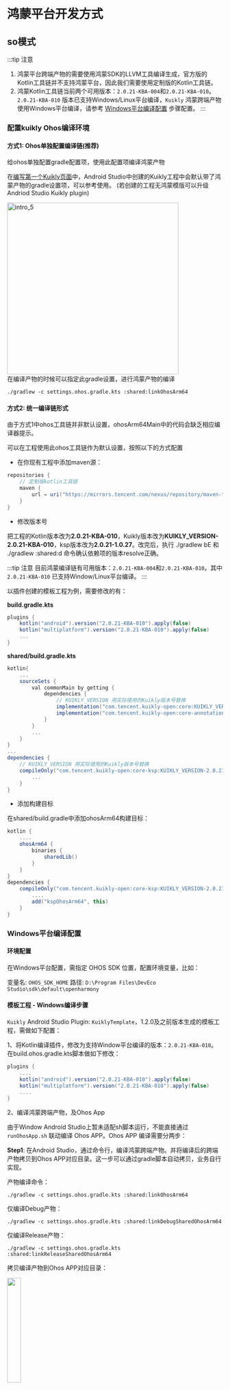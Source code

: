# 鸿蒙平台开发方式

## so模式
:::tip 注意
1. 鸿蒙平台跨端产物的需要使用鸿蒙SDK的LLVM工具编译生成，官方版的Kotlin工具链并不支持鸿蒙平台，因此我们需要使用定制版的Kotlin工具链。
2. 鸿蒙Kotlin工具链当前两个可用版本：`2.0.21-KBA-004`和`2.0.21-KBA-010`。 `2.0.21-KBA-010` 版本已支持Windows/Linux平台编译，`Kuikly` 鸿蒙跨端产物使用Windows平台编译，请参考 [Windows平台编译配置](#windows平台编译配置) 步骤配置。
:::

### 配置kuikly Ohos编译环境
#### 方式1: Ohos单独配置编译链(推荐)

给ohos单独配置gradle配置项，使用此配置项编译鸿蒙产物

在[编写第一个Kuikly页面](../QuickStart/hello-world.md)中，Android Studio中创建的Kuikly工程中会默认带了鸿蒙产物的gradle设置项，可以参考使用。
(若创建的工程无鸿蒙模版可以升级Andriod Studio Kuikly plugin)
<div>
<img src="./img/ohosgradle.png"  alt="intro_5" width="400">
</div>
在编译产物的时候可以指定此gradle设置，进行鸿蒙产物的编译

`./gradlew -c settings.ohos.gradle.kts :shared:linkOhosArm64`



#### 方式2: 统一编译链形式

由于方式1中ohos工具链并非默认设置，ohosArm64Main中的代码会缺乏相应编译器提示。

可以在工程使用此ohos工具链作为默认设置，按照以下的方式配置


- 在你现有工程中添加maven源：
```gradle
repositories {
    // 定制版kotlin工具链
    maven {
        url = uri("https://mirrors.tencent.com/nexus/repository/maven-tencent/")
    }
}
```

- 修改版本号

把工程的Kotlin版本改为**2.0.21-KBA-010**，Kuikly版本改为**KUIKLY_VERSION-2.0.21-KBA-010**，ksp版本改为**2.0.21-1.0.27**。改完后，执行 ./gradlew bE 和 ./gradlew :shared:d 命令确认依赖项的版本resolve正确。

:::tip 注意
目前鸿蒙编译链有可用版本：`2.0.21-KBA-004`和`2.0.21-KBA-010`。其中 `2.0.21-KBA-010` 已支持Window/Linux平台编译。
:::

以插件创建的模板工程为例，需要修改的有：

**build.gradle.kts**

```gradle
plugins {
    kotlin("android").version("2.0.21-KBA-010").apply(false)
    kotlin("multiplatform").version("2.0.21-KBA-010").apply(false)
    ...
}
```

**shared/build.gradle.kts**

```gradle
kotlin{
    ...
    sourceSets {
        val commonMain by getting {
            dependencies {
                // KUIKLY_VERSION 用实际使用的Kuikly版本号替换
                implementation("com.tencent.kuikly-open:core:KUIKLY_VERSION-2.0.21-KBA-010")
                implementation("com.tencent.kuikly-open:core-annotations:KUIKLY_VERSION-2.0.21-KBA-010")
            }
        }
        ...
    }
}
...
dependencies {
    // KUIKLY_VERSION 用实际使用的Kuikly版本号替换
    compileOnly("com.tencent.kuikly-open:core-ksp:KUIKLY_VERSION-2.0.21-KBA-010") {
        ...
    }
}
```

- 添加构建目标

在shared/build.gradle中添加ohosArm64构建目标：
```gradle
kotlin {
    ....
    ohosArm64 {
        binaries {
            sharedLib()
        }
    }
}
dependencies {
    compileOnly("com.tencent.kuikly-open:core-ksp:KUIKLY_VERSION-2.0.21-KBA-010") {
        ....
        add("kspOhosArm64", this)
    }
}
```

### Windows平台编译配置
#### 环境配置
在Windows平台配置，需指定 OHOS SDK 位置，配置环境变量，比如：

变量名: `OHOS_SDK_HOME`
路径: `D:\Program Files\DevEco Studio\sdk\default\openharmony`

#### 模板工程 - Windows编译步骤
`Kuikly` Android Studio Plugin: `KuiklyTemplate`，1.2.0及之前版本生成的模板工程，需做如下配置：

1、将Kotlin编译插件，修改为支持Window平台编译的版本：`2.0.21-KBA-010`。在build.ohos.gradle.kts脚本做如下修改：

```gradle
plugins {
    ....
    kotlin("android").version("2.0.21-KBA-010").apply(false)
    kotlin("multiplatform").version("2.0.21-KBA-010").apply(false)
    ....
}
```

2、编译鸿蒙跨端产物，及Ohos App

由于Window Android Studio上暂未适配sh脚本运行，不能直接通过 `runOhosApp.sh` 联动编译 Ohos APP。Ohos APP 编译需要分两步：

**Step1**: 在Android Studio，通过命令行，编译鸿蒙跨端产物。并将编译后的跨端产物拷贝到Ohos APP对应目录。这一步可以通过gradle脚本自动拷贝，业务自行实现。

产物编译命令：

`./gradlew -c settings.ohos.gradle.kts :shared:linkOhosArm64`

仅编译Debug产物：

`./gradlew -c settings.ohos.gradle.kts :shared:linkDebugSharedOhosArm64`

仅编译Release产物：

`./gradlew -c settings.ohos.gradle.kts :shared:linkReleaseSharedOhosArm64`

拷贝编译产物到Ohos APP对应目录：
<div>
<img src="./img/ohos_app_copy_shared_artifact.png" width="25%">
</div>

**Step2** : 在DevEco 打开Ohos APP，编译鸿蒙APP

#### 业务存量工程 - Windows编译步骤
业务现有工程已经接入了 `Kuikly` 并开发鸿蒙APP，同样参考上述模板工程进行如下配置：

**Step1**: 将Kotlin编译工具链，修改为支持Window平台编译的版本：`2.0.21-KBA-010`

**Step2**: 通过编译命令，编译跨端产物，拷贝到Ohos APP对应目录，启动DevEco，编译鸿蒙APP

#### 源码工程 - Windows编译步骤
KuiklyUI 源码工程已将Kotlin编译插件版本升级为`2.0.21-KBA-010`版本，开发者可以直接通过命令行编译跨端产物，运行鸿蒙APP：
**Step1**: 编译跨端产物，拷贝到Ohos APP对应目录

编译命令

`./gradlew -c .\settings.2.0.ohos.gradle.kts :demo:linkSharedOhosArm64`

仅编译Debug产物：

`./gradlew -c settings.2.0.ohos.gradle.kts :demo:linkSharedDebugSharedOhosArm64`

仅编译Release产物：

`./gradlew -c settings.2.0.ohos.gradle.kts :demo:linkSharedReleaseSharedOhosArm64`

**Step2**: 启动DevEco，编译鸿蒙APP


### 编写Kuikly页面

参照[编写第一个Kuikly页面](../QuickStart/hello-world.md)的指引编写页面。在页面中可以通过以下方式判断鸿蒙平台：
```kotlin
internal class RouterPage : BasePager() {
  override fun body(): ViewBuilder {
    val isOhos = pagerData.platform === "ohos"
    ...
  }
}
```

### 生成so产物和头文件

1. 如果采用上述方式1配置：

命令行执行 `./gradlew -c settings.ohos.gradle.kts :shared:linkOhosArm64` 编译产物

2. 如果采用上述方式2配置：

执行shared module的**linkOhosArm64**任务（或者命令行执行 ./gradlew :shared:linkOhosArm64）

<div>
<img src="./img/ohos_gradle.png" width="50%">
</div>

构建成功后，so产物和头文件在shared/build/bin/ohosArm64/

<div>
<img src="./img/so_dir.png" width="50%">
</div>

### 同步so产物和头文件至鸿蒙宿主工程

#### 方式1：Kuikly Hvigor插件

Kuikly简单封装了一个鸿蒙hvigor插件
插件可以实现在鸿蒙工程运行的时候编译kuiklyOhos产物并拷贝至对应文件夹，实现编译联动

使用方式:
1. ohosProject -> .npmrc
```text
registry=https://registry.npmjs.org/
```

2. ohosProject -> hvigor/hvigor-config.json5
```text
  ...
  "dependencies": {
    ...
    "kuikly-ohos-compile-plugin": "latest"
    ...
  },
  ...
```
3. ohosProject根目录中local.properties配置相应信息

```
# kuiklyCompilePlugin
# REQUIRED Parameters
kuikly.projectPath=Your kuikly project root path
kuikly.moduleName=Your kuikly module name
kuikly.ohosGradleSettings=settings.ohos.gradle

# OPTIONAL Parameters
kuikly.soPath=Your so product path(Relative path to the Ohos project root directory, the default is entry/libs/arm64-v8a)
kuikly.headerPath=Your header product path(Relative path to the Ohos project root directory, the default is entry/src/main/cpp)
kuikly.compilePluginEnabled=Whether the kuikly compile plugin is enabled during build(true or false, the default is true)
```
:::tip 注意
插件会在 `projectPath` 中执行 `./gradlew -c ohosGradleSettings moduleName:linkOhosArm64`

并把编译的产物拷贝到 `kuikly.soPath`、`kuikly.headerPath`

若你的工程结构比较复杂，插件可能无法支持
:::

4. ohosProject -> entry/hvigorfile.ts 启用插件
```text
import { kuiklyCompilePlugin } from 'kuikly-ohos-compile-plugin';
export default {
...

    plugins:[kuiklyCompilePlugin()]         /* Custom plugin to extend the functionality of Hvigor. */

    ...
}
```

在此基础上，如果想要在`Android Studio`运行鸿蒙App，可以参考模版工程添加

`模版工程根目录/.run/ohosApp.run.xml`和`模版工程根目录/ohosApp/runOhosApp.sh`

#### 方式2：自行注册Gradle Task拷贝编译产物
若你的工程结构较为复杂，可以自定义相关Gradle Task实现编译联动的功能